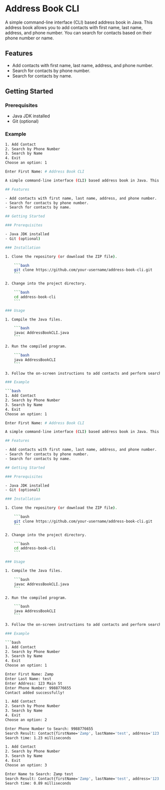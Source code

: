 # Address Book CLI

A simple command-line interface (CLI) based address book in Java. This address book allows you to add contacts with first name, last name, address, and phone number. You can search for contacts based on their phone number or name.

## Features

- Add contacts with first name, last name, address, and phone number.
- Search for contacts by phone number.
- Search for contacts by name.

## Getting Started

### Prerequisites

- Java JDK installed
- Git (optional)

### Example

```bash
1. Add Contact
2. Search by Phone Number
3. Search by Name
4. Exit
Choose an option: 1

Enter First Name: # Address Book CLI

A simple command-line interface (CLI) based address book in Java. This address book allows you to add contacts with first name, last name, address, and phone number. You can search for contacts based on their phone number or name.

## Features

- Add contacts with first name, last name, address, and phone number.
- Search for contacts by phone number.
- Search for contacts by name.

## Getting Started

### Prerequisites

- Java JDK installed
- Git (optional)

### Installation

1. Clone the repository (or download the ZIP file).

    ```bash
    git clone https://github.com/your-username/address-book-cli.git
    ```

2. Change into the project directory.

    ```bash
    cd address-book-cli
    ```

### Usage

1. Compile the Java files.

    ```bash
    javac AddressBookCLI.java
    ```

2. Run the compiled program.

    ```bash
    java AddressBookCLI
    ```

3. Follow the on-screen instructions to add contacts and perform searches.

### Example

```bash
1. Add Contact
2. Search by Phone Number
3. Search by Name
4. Exit
Choose an option: 1

Enter First Name: # Address Book CLI

A simple command-line interface (CLI) based address book in Java. This address book allows you to add contacts with first name, last name, address, and phone number. You can search for contacts based on their phone number or name.

## Features

- Add contacts with first name, last name, address, and phone number.
- Search for contacts by phone number.
- Search for contacts by name.

## Getting Started

### Prerequisites

- Java JDK installed
- Git (optional)

### Installation

1. Clone the repository (or download the ZIP file).

    ```bash
    git clone https://github.com/your-username/address-book-cli.git
    ```

2. Change into the project directory.

    ```bash
    cd address-book-cli
    ```

### Usage

1. Compile the Java files.

    ```bash
    javac AddressBookCLI.java
    ```

2. Run the compiled program.

    ```bash
    java AddressBookCLI
    ```

3. Follow the on-screen instructions to add contacts and perform searches.

### Example

```bash
1. Add Contact
2. Search by Phone Number
3. Search by Name
4. Exit
Choose an option: 1

Enter First Name: Zamp
Enter Last Name: test
Enter Address: 123 Main St
Enter Phone Number: 9988776655
Contact added successfully!

1. Add Contact
2. Search by Phone Number
3. Search by Name
4. Exit
Choose an option: 2

Enter Phone Number to Search: 9988776655
Search Result: Contact{firstName='Zamp', lastName='test', address='123 Main St', phoneNumber='9988776655'}
Search time: 1.23 milliseconds

1. Add Contact
2. Search by Phone Number
3. Search by Name
4. Exit
Choose an option: 3

Enter Name to Search: Zamp test
Search Result: Contact{firstName='Zamp', lastName='test', address='123 Main St', phoneNumber='9988776655'}
Search time: 0.89 milliseconds
